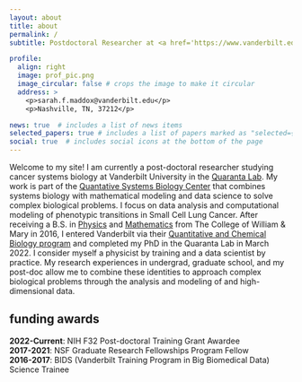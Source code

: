 ```yaml
---
layout: about
title: about
permalink: /
subtitle: Postdoctoral Researcher at <a href='https://www.vanderbilt.edu'>Vanderbilt University</a>. Computational Biologist. Data Scientist.

profile:
  align: right
  image: prof_pic.png
  image_circular: false # crops the image to make it circular
  address: >
    <p>sarah.f.maddox@vanderbilt.edu</p>
    <p>Nashville, TN, 37212</p>

news: true  # includes a list of news items
selected_papers: true # includes a list of papers marked as "selected={true}"
social: true  # includes social icons at the bottom of the page
---
```


Welcome to my site! I am currently a post-doctoral researcher studying cancer systems biology at Vanderbilt University in the <a href="https://quarantalab.com/">Quaranta Lab</a>. My work is part of the <a href="https://quantsystemsbc.com/">Quantative Systems Biology Center</a> that combines systems biology with mathematical modeling and data science to solve complex biological problems. I focus on data analysis and computational modeling of phenotypic transitions in Small Cell Lung Cancer. After receiving a B.S. in <a href="https://www.wm.edu/as/physics/">Physics</a> and <a href="https://www.wm.edu/as/mathematics/">Mathematics</a> from The College of William & Mary in 2016, I entered Vanderbilt via their <a href="https://medschool.vanderbilt.edu/qcb/">Quantitative and Chemical Biology program</a> and completed my PhD in the Quaranta Lab in March 2022. I consider myself a physicist by training and a data scientist by practice. My research experiences in undergrad, graduate school, and my post-doc allow me to combine these identities to approach complex biological problems through the analysis and modeling of and high-dimensional data.


## funding awards
<b>2022-Current</b>: NIH F32 Post-doctoral Training Grant Awardee \
<b>2017-2021</b>:  NSF Graduate Research Fellowships Program Fellow \
<b>2016-2017</b>: BIDS (Vanderbilt Training Program in Big Biomedical Data) Science Trainee 
